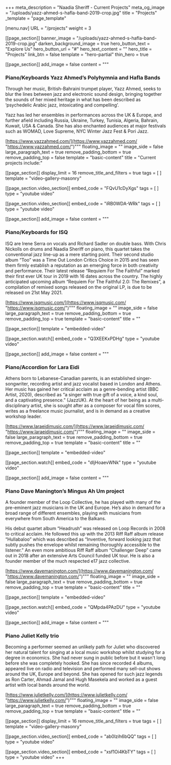 +++
meta_description = "Naadia Sheriff - Current Projects"
meta_og_image = "/uploads/yazz-ahmed-s-hafla-band-2019-crop.jpg"
title = "Projects"
_template = "page_template"

[menu.nav]
URL = "/projects"
weight = 3

[[page_section]]
banner_image = "/uploads/yazz-ahmed-s-hafla-band-2019-crop.jpg"
darken_background_image = true
hero_button_text = "Explore Us"
hero_button_url = "#"
hero_text_content = ""
hero_title = "Projects"
link_btn = false
template = "hero-partial"
thin_hero = true

[[page_section]]
add_image = false
content = """
### Piano/Keyboards Yazz Ahmed’s Polyhymnia and Hafla Bands

Through her music, British-Bahraini trumpet player, Yazz Ahmed, seeks to blur the lines between jazz and electronic sound design, bringing together the sounds of her mixed heritage in what has been described as ‘psychedelic Arabic jazz, intoxicating and compelling’.

Yazz has led her ensembles in performances across the UK & Europe, and further afield including Russia, Ukraine, Turkey, Tunisia, Algeria, Bahrain, Kuwait, USA & Canada. She has also enchanted audiences at major festivals such as WOMAD, Love Supreme, NYC Winter Jazz Fest & Pori Jazz.

[https://www.yazzahmed.com/](https://www.yazzahmed.com/ "https://www.yazzahmed.com/")"""
floating_image = ""
image_side = false
large_paragraph_text = true
remove_padding_bottom = true
remove_padding_top = false
template = "basic-content"
title = "Current projects include:"

[[page_section]]
display_limit = 16
remove_title_and_filters = true
tags = [ ]
template = "video-gallery-masonry"

  [[page_section.video_section]]
  embed_code = "FQvU1cDyXgs"
  tags = [ ]
  type = "youtube video"

  [[page_section.video_section]]
  embed_code = "iRB0WDA-WRk"
  tags = [ ]
  type = "youtube video"

[[page_section]]
add_image = false
content = """
### Piano/Keyboards for ISQ

ISQ are Irene Serra on vocals and Richard Sadler on double bass. With Chris Nickolls on drums and Naadia Sheriff on piano, this quartet takes the conventional jazz line-up as a mere starting point. Their second studio album “Too” was a Time Out London Critics Choice in 2015 and has seen them firmly establish a reputation as an emerging force in both creativity and performance. Their latest release “Requiem For The Faithful” marked their first ever UK tour in 2019 with 16 dates across the country. The highly anticipated upcoming album “Requiem For The Faithful 2.0: The Remixes”, a compilation of remixed songs released on the original LP, is due to be released on 21st May 2021.

[https://www.isqmusic.com/](https://www.isqmusic.com/ "https://www.isqmusic.com/")"""
floating_image = ""
image_side = false
large_paragraph_text = true
remove_padding_bottom = true
remove_padding_top = true
template = "basic-content"
title = ""

[[page_section]]
template = "embedded-video"

  [[page_section.watch]]
  embed_code = "Q3XEEKxPDHg"
  type = "youtube video"

[[page_section]]
add_image = false
content = """
### Piano/Accordion for Lara Eidi

Athens born to Lebanese-Canadian parents, is an established singer-songwriter, recording artist and jazz vocalist based in London and Athens. Her music has gained her critical acclaim as a genre-bending artist (BBC Artist, 2020), described as “a singer with true gift of a voice, a kind soul, and a captivating presence.” (JazzUK). At the heart of her being as a multi-disciplinary artist, she is sought after as a composer for vocal film scores, writes as a freelance music journalist, and is in demand as a creative workshop leader.

[https://www.laraeidimusic.com/](https://www.laraeidimusic.com/ "https://www.laraeidimusic.com/")"""
floating_image = ""
image_side = false
large_paragraph_text = true
remove_padding_bottom = true
remove_padding_top = true
template = "basic-content"
title = ""

[[page_section]]
template = "embedded-video"

  [[page_section.watch]]
  embed_code = "dIjHoaevWNk"
  type = "youtube video"

[[page_section]]
add_image = false
content = """
### Piano Dave Manington’s Mingus Ah Um project

A founder member of the Loop Collective, he has played with many of the pre-eminent jazz musicians in the UK and Europe. He’s also in demand for a broad range of different ensembles, playing with musicians from everywhere from South America to the Balkans.

His debut quartet album “Headrush” was released on Loop Records in 2008 to critical acclaim. He followed this up with the 2013 Riff Raff album release “Hullabaloo” which was described as “Inventive, forward looking jazz that subtly pushes the envelope whilst remaining thoroughly accessible to the listener.” An even more ambitious Riff Raff album “Challenger Deep” came out in 2018 after an extensive Arts Council funded UK tour. He is also a founder member of the much respected e17 jazz collective.

[https://www.davemanington.com/](https://www.davemanington.com/ "https://www.davemanington.com/")"""
floating_image = ""
image_side = false
large_paragraph_text = true
remove_padding_bottom = true
remove_padding_top = true
template = "basic-content"
title = ""

[[page_section]]
template = "embedded-video"

  [[page_section.watch]]
  embed_code = "QMpda4PAzDU"
  type = "youtube video"

[[page_section]]
add_image = false
content = """
### Piano Juliet Kelly trio

Becoming a performer seemed an unlikely path for Juliet who discovered her natural talent for singing at a local music workshop whilst studying for a degree in economics. She had never sung in public before but it wasn't long before she was completely hooked. She has since recorded 4 albums, appeared live on radio and television and performed many sell-out shows around the UK, Europe and beyond. She has opened for such jazz legends as Ron Carter, Ahmad Jamal and Hugh Masekela and worked as a guest artist with local bands around the world.

[https://www.julietkelly.com/](https://www.julietkelly.com/ "https://www.julietkelly.com/")"""
floating_image = ""
image_side = false
large_paragraph_text = true
remove_padding_bottom = true
remove_padding_top = true
template = "basic-content"
title = ""

[[page_section]]
display_limit = 16
remove_title_and_filters = true
tags = [ ]
template = "video-gallery-masonry"

  [[page_section.video_section]]
  embed_code = "ab0lzih6bQQ"
  tags = [ ]
  type = "youtube video"

  [[page_section.video_section]]
  embed_code = "xsf1Oi4KbTY"
  tags = [ ]
  type = "youtube video"
+++

